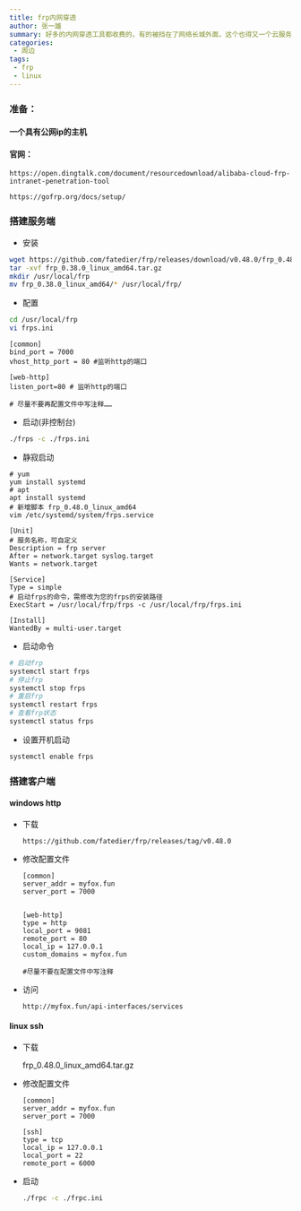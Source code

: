 ```yaml
---
title: frp内网穿透
author: 张一雄
summary: 好多的内网穿透工具都收费的，有的被挡在了网络长城外面，这个也得又一个云服务器才能使用！
categories:
 - 周边
tags:
 - frp
 - linux
---
```


### 准备：

#### 一个具有公网ip的主机

#### 官网：

```http
https://open.dingtalk.com/document/resourcedownload/alibaba-cloud-frp-intranet-penetration-tool
```

```http
https://gofrp.org/docs/setup/
```

### 搭建服务端

- 安装

```sh
wget https://github.com/fatedier/frp/releases/download/v0.48.0/frp_0.48.0_linux_amd64.tar.gz
tar -xvf frp_0.38.0_linux_amd64.tar.gz 
mkdir /usr/local/frp
mv frp_0.38.0_linux_amd64/* /usr/local/frp/
```

- 配置

```sh
cd /usr/local/frp
vi frps.ini
```

```properties
[common]
bind_port = 7000
vhost_http_port = 80 #监听http的端口

[web-http] 
listen_port=80 # 监听http的端口

# 尽量不要再配置文件中写注释……
```

- 启动(非控制台)

```sh
./frps -c ./frps.ini
```

- 静寂启动

```SH
# yum
yum install systemd
# apt
apt install systemd
# 新增脚本 frp_0.48.0_linux_amd64
vim /etc/systemd/system/frps.service
```

```properties
[Unit]
# 服务名称，可自定义
Description = frp server
After = network.target syslog.target
Wants = network.target

[Service]
Type = simple
# 启动frps的命令，需修改为您的frps的安装路径
ExecStart = /usr/local/frp/frps -c /usr/local/frp/frps.ini

[Install]
WantedBy = multi-user.target
```

- 启动命令

```sh
# 启动frp
systemctl start frps
# 停止frp
systemctl stop frps
# 重启frp
systemctl restart frps
# 查看frp状态
systemctl status frps
```

- 设置开机启动

```sh
systemctl enable frps
```

### 搭建客户端

#### windows http

- 下载

  ```http
  https://github.com/fatedier/frp/releases/tag/v0.48.0
  ```

- 修改配置文件

  ```properties
  [common]
  server_addr = myfox.fun
  server_port = 7000
  
  
  [web-http]
  type = http
  local_port = 9081 
  remote_port = 80 
  local_ip = 127.0.0.1
  custom_domains = myfox.fun
  
  #尽量不要在配置文件中写注释
  ```

- 访问

  ```http
  http://myfox.fun/api-interfaces/services
  ```

#### linux ssh

- 下载

  frp_0.48.0_linux_amd64.tar.gz

- 修改配置文件

  ```properties
  [common]
  server_addr = myfox.fun
  server_port = 7000
  
  [ssh]
  type = tcp
  local_ip = 127.0.0.1
  local_port = 22
  remote_port = 6000
  ```

- 启动

  ```sh
  ./frpc -c ./frpc.ini
  ```
